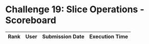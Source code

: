 # Challenge 19: Slice Operations - Scoreboard

| Rank | User | Submission Date | Execution Time |
|------|------|----------------|---------------| 